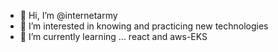 - 👋 Hi, I’m @internetarmy
- 👀 I’m interested in knowing and practicing new technologies
- 🌱 I’m currently learning ... react and aws-EKS
<!-- - 💞️ I’m looking to collaborate on ... -->
<!-- - 📫 How to reach me ... -->

<!---
internetarmy/internetarmy is a ✨ special ✨ repository because its `README.md` (this file) appears on your GitHub profile.
You can click the Preview link to take a look at your changes.
--->
